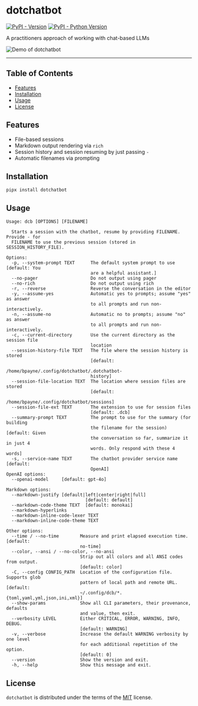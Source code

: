 # dotchatbot

[![PyPI - Version](https://img.shields.io/pypi/v/dotchatbot.svg)](https://pypi.org/project/dotchatbot)
[![PyPI - Python Version](https://img.shields.io/pypi/pyversions/dotchatbot.svg)](https://pypi.org/project/dotchatbot)

A practitioners approach of working with chat-based LLMs

![Demo of dotchatbot](demo.gif)

-----

## Table of Contents

- [Features](#features)
- [Installation](#installation)
- [Usage](#usage)
- [License](#license)

## Features

- File-based sessions
- Markdown output rendering via `rich`
- Session history and session resuming by just passing `-`
- Automatic filenames via prompting

## Installation

```console
pipx install dotchatbot
```

## Usage

```
Usage: dcb [OPTIONS] [FILENAME]

  Starts a session with the chatbot, resume by providing FILENAME. Provide - for
  FILENAME to use the previous session (stored in SESSION_HISTORY_FILE).

Options:
  -p, --system-prompt TEXT      The default system prompt to use  [default: You
                                are a helpful assistant.]
  --no-pager                    Do not output using pager
  --no-rich                     Do not output using rich
  -r, --reverse                 Reverse the conversation in the editor
  -y, --assume-yes              Automatic yes to prompts; assume "yes" as answer
                                to all prompts and run non-interactively.
  -n, --assume-no               Automatic no to prompts; assume "no" as answer
                                to all prompts and run non-interactively.
  -c, --current-directory       Use the current directory as the session file
                                location
  --session-history-file TEXT   The file where the session history is stored
                                [default:
                                /home/bpayne/.config/dotchatbot/.dotchatbot-
                                history]
  --session-file-location TEXT  The location where session files are stored
                                [default:
                                /home/bpayne/.config/dotchatbot/sessions]
  --session-file-ext TEXT       The extension to use for session files
                                [default: .dcb]
  --summary-prompt TEXT         The prompt to use for the summary (for building
                                the filename for the session)  [default: Given
                                the conversation so far, summarize it in just 4
                                words. Only respond with these 4 words]
  -s, --service-name TEXT       The chatbot provider service name  [default:
                                OpenAI]
OpenAI options:
  --openai-model     [default: gpt-4o]

Markdown options:
  --markdown-justify [default|left|center|right|full]
                              [default: default]
  --markdown-code-theme TEXT  [default: monokai]
  --markdown-hyperlinks
  --markdown-inline-code-lexer TEXT
  --markdown-inline-code-theme TEXT

Other options:
  --time / --no-time        Measure and print elapsed execution time.  [default:
                            no-time]
  --color, --ansi / --no-color, --no-ansi
                            Strip out all colors and all ANSI codes from output.
                            [default: color]
  -C, --config CONFIG_PATH  Location of the configuration file. Supports glob
                            pattern of local path and remote URL.  [default:
                            ~/.config/dcb/*.{toml,yaml,yml,json,ini,xml}]
  --show-params             Show all CLI parameters, their provenance, defaults
                            and value, then exit.
  --verbosity LEVEL         Either CRITICAL, ERROR, WARNING, INFO, DEBUG.
                            [default: WARNING]
  -v, --verbose             Increase the default WARNING verbosity by one level
                            for each additional repetition of the option.
                            [default: 0]
  --version                 Show the version and exit.
  -h, --help                Show this message and exit.
```

## License

`dotchatbot` is distributed under the terms of the [MIT](https://spdx.org/licenses/MIT.html) license.
